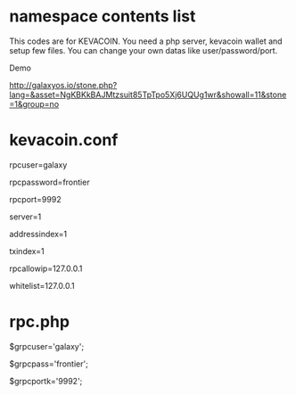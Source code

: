 # namespace contents list

This codes are for KEVACOIN. You need a php server, kevacoin wallet and setup few files. You can change your own datas like user/password/port.

Demo

http://galaxyos.io/stone.php?lang=&asset=NgKBKkBAJMtzsuit85TpTpo5Xj6UQUg1wr&showall=11&stone=1&group=no


# kevacoin.conf 


rpcuser=galaxy

rpcpassword=frontier

rpcport=9992

server=1

addressindex=1

txindex=1

rpcallowip=127.0.0.1

whitelist=127.0.0.1


# rpc.php


$grpcuser='galaxy';

$grpcpass='frontier';

$grpcportk='9992';
